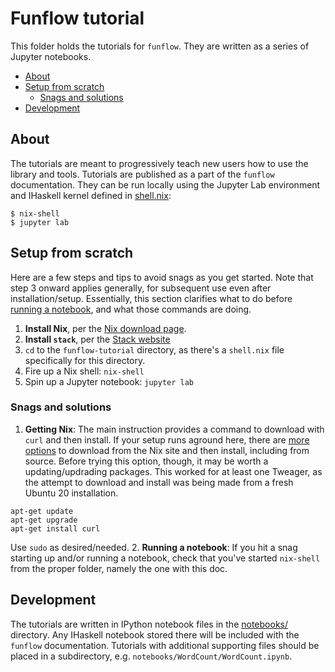 # Funflow tutorial

This folder holds the tutorials for `funflow`. They are written as a series of Jupyter notebooks.

<!-- toc -->

- [About](#about)
- [Setup from scratch](#setup-from-scratch)
  * [Snags and solutions](#snags-and-solutions)
- [Development](#development)

<!-- tocstop -->

## About

The tutorials are meant to progressively teach new users how to use the library and tools.
Tutorials are published as a part of the `funflow` documentation. They can be run locally using
the Jupyter Lab environment and IHaskell kernel defined in [shell.nix](./shell.nix):
<a name="run-nbs"></a>
```console
$ nix-shell
$ jupyter lab
```


## Setup from scratch
Here are a few steps and tips to avoid snags as you get started. Note that step 3 onward applies generally, for subsequent use even after installation/setup. Essentially, this section clarifies what to do before [running a notebook](#run-nbs), and what those commands are doing.
1. **Install Nix**, per the [Nix download page](https://nixos.org/download.html).
2. **Install `stack`**, per the [Stack website](https://docs.haskellstack.org/en/stable/install_and_upgrade/)
3. `cd` to the `funflow-tutorial` directory, as there's a `shell.nix` file specifically for this directory.
4. Fire up a Nix shell: `nix-shell`
5. Spin up a Jupyter notebook: `jupyter lab`

### Snags and solutions
<a name="getting-Nix"></a>
1. **Getting Nix**: The main instruction provides a command to download with `curl` and then install. If your setup runs aground here, there are [more options](https://nixos.org/download.html#nix-more) to download from the Nix site and then install, including from source. Before trying this option, though, it may be worth a updating/updrading packages. This worked for at least one Tweager, as the attempt to download and install was being made from a fresh Ubuntu 20 installation.
```console
apt-get update
apt-get upgrade
apt-get install curl
```
Use `sudo` as desired/needed.
2. **Running a notebook**: If you hit a snag starting up and/or running a notebook, check that you've started `nix-shell` from the proper folder, namely the one with this doc.


## Development

The tutorials are written in IPython notebook files in the [notebooks/](./notebooks) directory. Any
IHaskell notebook stored there will be included with the `funflow` documentation. Tutorials
with additional supporting files should be placed in a subdirectory, e.g. `notebooks/WordCount/WordCount.ipynb`.

